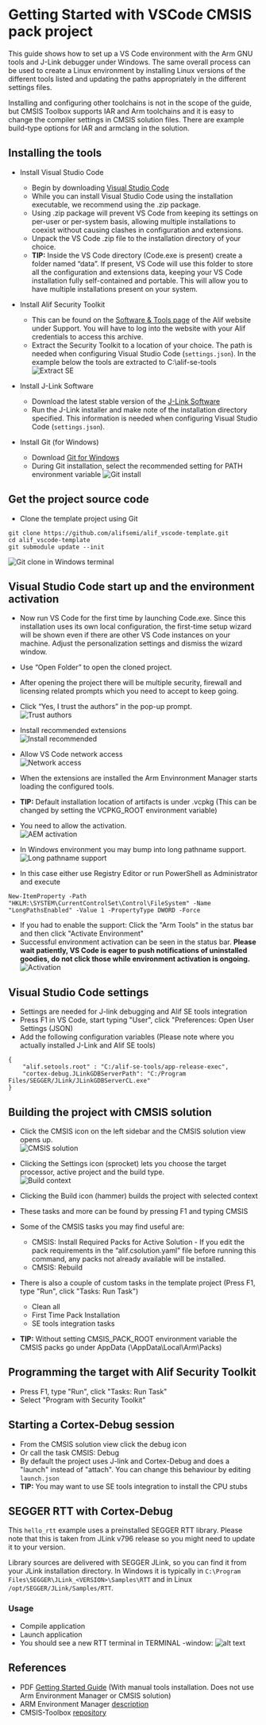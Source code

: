 # Getting Started with VSCode CMSIS pack project

This guide shows how to set up a VS Code environment with the Arm GNU tools and J-Link debugger under Windows. The same overall process can be used to create a Linux environment by installing Linux versions of the different tools listed and updating the paths appropriately in the different settings files.

Installing and configuring other toolchains is not in the scope of the guide, but CMSIS Toolbox supports IAR and Arm toolchains and it is easy to change the compiler settings in CMSIS solution files.
There are example build-type options for IAR and armclang in the solution.

## Installing the tools

- Install Visual Studio Code
    - Begin by downloading [Visual Studio Code](https://code.visualstudio.com/download)
    - While you can install Visual Studio Code using the installation executable, we recommend using the .zip package.
    - Using .zip package will prevent VS Code from keeping its settings on per-user or per-system basis, allowing multiple installations to coexist without causing clashes in configuration and extensions.
    - Unpack the VS Code .zip file to the installation directory of your choice.
    - **TIP:** Inside the VS Code directory (Code.exe is present) create a folder named “data”. If present, VS Code will use this folder to store all the configuration and extensions data, keeping your VS Code installation fully self-contained and portable. This will allow you to have multiple installations present on your system.

- Install Alif Security Toolkit
    - This can be found on the [Software & Tools page](https://alifsemi.com/support/software-tools/ensemble) of the Alif website under Support. You will have to log into the website with your Alif credentials to access this archive.
    - Extract the Security Toolkit to a location of your choice. The path is needed when configuring Visual Studio Code (`settings.json`). In the example below the tools are extracted to C:\alif-se-tools <br>
        ![Extract SE](images/extract_se.png)

- Install J-Link Software
    - Download the latest stable version of the [J-Link Software](https://www.segger.com/downloads/jlink)
    - Run the J-Link installer and make note of the installation directory specified. This information is needed when configuring Visual Studio Code (`settings.json`).

- Install Git (for Windows)
    - Download [Git for Windows](https://git-scm.com/download/win)
    - During Git installation, select the recommended setting for PATH environment variable
        ![Git install](images/git_install.png)

## Get the project source code

- Clone the template project using Git

```
git clone https://github.com/alifsemi/alif_vscode-template.git
cd alif_vscode-template
git submodule update --init
```
  ![Git clone in Windows terminal](images/git_clone.png)

## Visual Studio Code start up and the environment activation

- Now run VS Code for the first time by launching Code.exe. Since this installation uses its own local configuration, the first-time setup wizard will be shown even if there are other VS Code instances on your machine. Adjust the personalization settings and dismiss the wizard window.

- Use “Open Folder” to open the cloned project.

- After opening the project there will be multiple security, firewall and licensing related prompts which you need to accept to keep going.
- Click “Yes, I trust the authors” in the pop-up prompt.<br>
  ![Trust authors](images/trust_authors.png)
- Install recommended extensions<br>
  ![Install recommended](images/install_recommended.png)
- Allow VS Code network access<br>
  ![Network access](images/vscode_network_access.png)

- When the extensions are installed the Arm Envinronment Manager starts loading the configured tools.
- **TIP:** Default installation location of artifacts is under <user>\.vcpkg (This can be changed by setting the VCPKG_ROOT environment variable)
- You need to allow the activation.<br>
  ![AEM activation](images/aem_activation.png)

- In Windows environment you may bump into long pathname support.<br>
  ![Long pathname support](images/long_pathname.png)
- In this case either use Registry Editor or run PowerShell as Administrator and execute

```
New-ItemProperty -Path "HKLM:\SYSTEM\CurrentControlSet\Control\FileSystem" -Name "LongPathsEnabled" -Value 1 -PropertyType DWORD -Force
```

- If you had to enable the support: Click the "Arm Tools" in the status bar and then click "Activate Environment"
- Successful environment activation can be seen in the status bar. **Please wait patiently, VS Code is eager to push notifications of uninstalled goodies, do not click those while environment activation is ongoing.**<br>
  ![Activation](images/activation_ok.png)

## Visual Studio Code settings

- Settings are needed for J-link debugging and Alif SE tools integration
- Press F1 in VS Code, start typing "User", click "Preferences: Open User Settings (JSON)
- Add the following configuration variables (Please note where you actually installed J-Link and Alif SE tools)

```
{
    "alif.setools.root" : "C:/alif-se-tools/app-release-exec",
    "cortex-debug.JLinkGDBServerPath": "C:/Program Files/SEGGER/JLink/JLinkGDBServerCL.exe"
}
```

## Building the project with CMSIS solution

- Click the CMSIS icon on the left sidebar and the CMSIS solution view opens up.<br>
  ![CMSIS solution](images/cmsis_solution.png)
- Clicking the Settings icon (sprocket) lets you choose the target processor, active project and the build type.<br>
  ![Build context](images/build_context.png)
- Clicking the Build icon (hammer) builds the project with selected context
- These tasks and more can be found by pressing F1 and typing CMSIS
- Some of the CMSIS tasks you may find useful are:
    - CMSIS: Install Required Packs for Active Solution - If you edit the pack requirements in the “alif.csolution.yaml” file before running this command, any packs not already available will be installed.
    - CMSIS: Rebuild
- There is also a couple of custom tasks in the template project (Press F1, type "Run", click "Tasks: Run Task")
  - Clean all
  - First Time Pack Installation
  - SE tools integration tasks

- **TIP:** Without setting CMSIS_PACK_ROOT environment variable the CMSIS packs go under AppData (<user>\AppData\Local\Arm\Packs)

## Programming the target with Alif Security Toolkit

- Press F1, type "Run", click "Tasks: Run Task"
- Select "Program with Security Toolkit"

## Starting a Cortex-Debug session

- From the CMSIS solution view click the debug icon
- Or call the task CMSIS: Debug
- By default the project uses J-link and Cortex-Debug and does a "launch" instead of "attach". You can change this behaviour by editing `launch.json`
- **TIP:** You may want to use SE tools integration to install the CPU stubs

## SEGGER RTT with Cortex-Debug

This `hello_rtt` example uses a preinstalled SEGGER RTT library. Please note that this is taken from JLink v796 release so you might need to update it to your version.<br>

Library sources are delivered with SEGGER JLink, so you can find it from your JLink installation directory. In Windows it is typically in `C:\Program Files\SEGGER\JLink_<VERSION>\Samples\RTT` and in Linux `/opt/SEGGER/JLink/Samples/RTT`.

### Usage

- Compile application
- Launch application
- You should see a new RTT terminal in TERMINAL -window:
  ![alt text](images/cortex_debug_rtt.png)

## References
- PDF [Getting Started Guide](https://alifsemi.com/download/AUGD0012) (With manual tools installation. Does not use Arm Environment Manager or CMSIS solution)
- ARM Environment Manager [description](https://marketplace.visualstudio.com/items?itemName=Arm.environment-manager)
- CMSIS-Toolbox [repository](https://github.com/Open-CMSIS-Pack/cmsis-toolbox)

